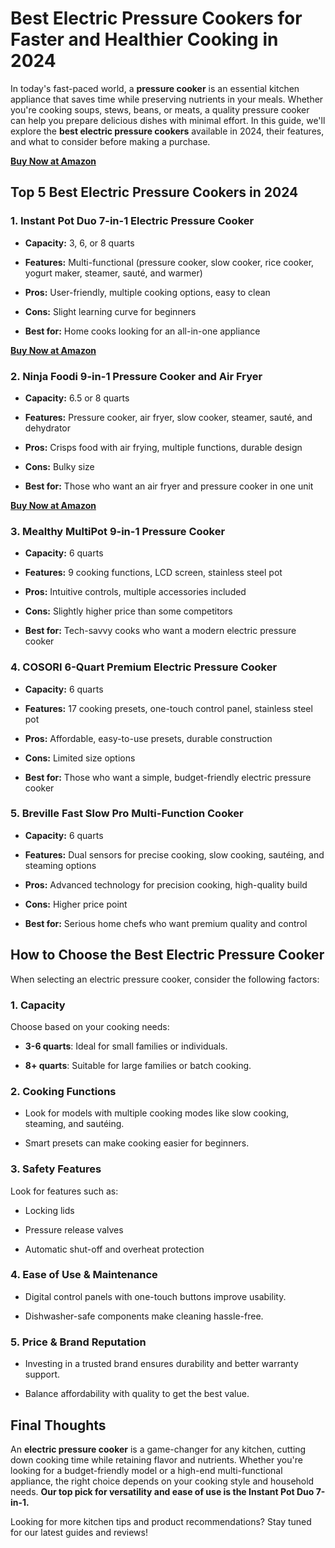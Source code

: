 
# Best Electric Pressure Cookers for Faster and Healthier Cooking in 2024

In today's fast-paced world, a **pressure cooker** is an essential kitchen appliance that saves time while preserving nutrients in your meals. Whether you're cooking soups, stews, beans, or meats, a quality pressure cooker can help you prepare delicious dishes with minimal effort. In this guide, we'll explore the **best electric pressure cookers** available in 2024, their features, and what to consider before making a purchase.

[**Buy Now at Amazon**](https://amzn.to/3QAAJfH)

## **Top 5 Best Electric Pressure Cookers in 2024**

### **1. Instant Pot Duo 7-in-1 Electric Pressure Cooker**

-   **Capacity:** 3, 6, or 8 quarts
    
-   **Features:** Multi-functional (pressure cooker, slow cooker, rice cooker, yogurt maker, steamer, sauté, and warmer)
    
-   **Pros:** User-friendly, multiple cooking options, easy to clean
    
-   **Cons:** Slight learning curve for beginners
    
-   **Best for:** Home cooks looking for an all-in-one appliance

[**Buy Now at Amazon**](https://amzn.to/3QAAJfH)
    

### **2. Ninja Foodi 9-in-1 Pressure Cooker and Air Fryer**

-   **Capacity:** 6.5 or 8 quarts
    
-   **Features:** Pressure cooker, air fryer, slow cooker, steamer, sauté, and dehydrator
    
-   **Pros:** Crisps food with air frying, multiple functions, durable design
    
-   **Cons:** Bulky size
    
-   **Best for:** Those who want an air fryer and pressure cooker in one unit

[**Buy Now at Amazon**](https://amzn.to/3QAAJfH)
    

### **3. Mealthy MultiPot 9-in-1 Pressure Cooker**

-   **Capacity:** 6 quarts
    
-   **Features:** 9 cooking functions, LCD screen, stainless steel pot
    
-   **Pros:** Intuitive controls, multiple accessories included
    
-   **Cons:** Slightly higher price than some competitors
    
-   **Best for:** Tech-savvy cooks who want a modern electric pressure cooker
    

### **4. COSORI 6-Quart Premium Electric Pressure Cooker**

-   **Capacity:** 6 quarts
    
-   **Features:** 17 cooking presets, one-touch control panel, stainless steel pot
    
-   **Pros:** Affordable, easy-to-use presets, durable construction
    
-   **Cons:** Limited size options
    
-   **Best for:** Those who want a simple, budget-friendly electric pressure cooker
    

### **5. Breville Fast Slow Pro Multi-Function Cooker**

-   **Capacity:** 6 quarts
    
-   **Features:** Dual sensors for precise cooking, slow cooking, sautéing, and steaming options
    
-   **Pros:** Advanced technology for precision cooking, high-quality build
    
-   **Cons:** Higher price point
    
-   **Best for:** Serious home chefs who want premium quality and control
    

## **How to Choose the Best Electric Pressure Cooker**

When selecting an electric pressure cooker, consider the following factors:

### **1. Capacity**

Choose based on your cooking needs:

-   **3-6 quarts**: Ideal for small families or individuals.
    
-   **8+ quarts**: Suitable for large families or batch cooking.
    

### **2. Cooking Functions**

-   Look for models with multiple cooking modes like slow cooking, steaming, and sautéing.
    
-   Smart presets can make cooking easier for beginners.
    

### **3. Safety Features**

Look for features such as:

-   Locking lids
    
-   Pressure release valves
    
-   Automatic shut-off and overheat protection
    

### **4. Ease of Use & Maintenance**

-   Digital control panels with one-touch buttons improve usability.
    
-   Dishwasher-safe components make cleaning hassle-free.
    

### **5. Price & Brand Reputation**

-   Investing in a trusted brand ensures durability and better warranty support.
    
-   Balance affordability with quality to get the best value.
    

## **Final Thoughts**

An **electric pressure cooker** is a game-changer for any kitchen, cutting down cooking time while retaining flavor and nutrients. Whether you're looking for a budget-friendly model or a high-end multi-functional appliance, the right choice depends on your cooking style and household needs. **Our top pick for versatility and ease of use is the Instant Pot Duo 7-in-1.**

Looking for more kitchen tips and product recommendations? Stay tuned for our latest guides and reviews!